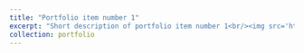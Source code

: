 ```yaml
---
title: "Portfolio item number 1"
excerpt: "Short description of portfolio item number 1<br/><img src='https://drive.google.com/open?id=1dQUv2MGbB5sK58FWihD-GsrXn0TMO_uV'>"
collection: portfolio
---
```


 
 

